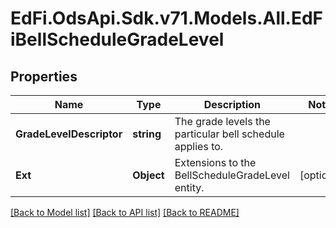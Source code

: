 # EdFi.OdsApi.Sdk.v71.Models.All.EdFiBellScheduleGradeLevel

## Properties

Name | Type | Description | Notes
------------ | ------------- | ------------- | -------------
**GradeLevelDescriptor** | **string** | The grade levels the particular bell schedule applies to. | 
**Ext** | **Object** | Extensions to the BellScheduleGradeLevel entity. | [optional] 

[[Back to Model list]](../../README.md#documentation-for-models) [[Back to API list]](../../README.md#documentation-for-api-endpoints) [[Back to README]](../../README.md)

